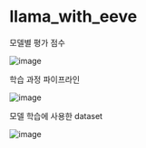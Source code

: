 # llama_with_eeve

모델별 평가 점수

![image](https://github.com/user-attachments/assets/7d8ba4f0-5d3d-46cf-9bbe-d72bf2b48678)



학습 과정 파이프라인

![image](https://github.com/user-attachments/assets/1814f813-85d4-4456-9178-3480c72e42d4)


모델 학습에 사용한 dataset

![image](https://github.com/user-attachments/assets/83c6709f-c698-4b11-9ea0-9761f0cb68ed)

